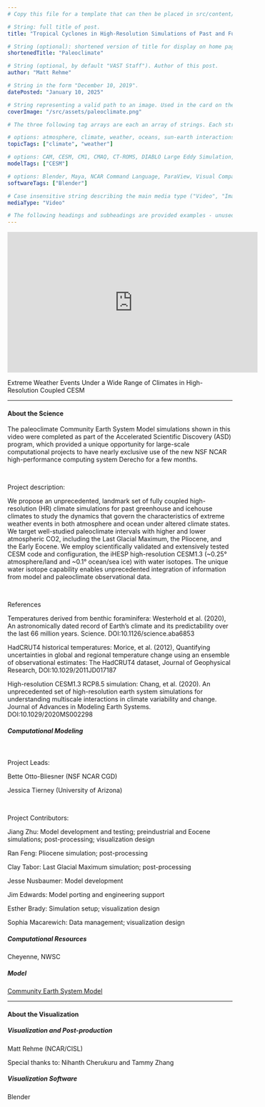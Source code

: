 ```yaml
---
# Copy this file for a template that can then be placed in src/content/visualizations. The name of this file will be used as the URL for the post.

# String: full title of post.
title: "Tropical Cyclones in High-Resolution Simulations of Past and Future Climates"

# String (optional): shortened version of title for display on home page in card.
shortenedTitle: "Paleoclimate"

# String (optional, by default "VAST Staff"). Author of this post.
author: "Matt Rehme"

# String in the form "December 10, 2019".
datePosted: "January 10, 2025" 

# String representing a valid path to an image. Used in the card on the main page. Likely to be in the form "/src/assets/..." for images located in src/assets.
coverImage: "/src/assets/paleoclimate.png"

# The three following tag arrays are each an array of strings. Each string (case insensitive) represents a filter from the front page. Tags that do not correspond to a current filter will be ignored for filtering.

# options: atmosphere, climate, weather, oceans, sun-earth interactions, fire dynamics, solid earth, recent publications, experimental technologies
topicTags: ["climate", "weather"]

# options: CAM, CESM, CM1, CMAQ, CT-ROMS, DIABLO Large Eddy Simulation, HRRR, HWRF, MPAS, SIMA, WACCM, WRF
modelTags: ["CESM"]

# options: Blender, Maya, NCAR Command Language, ParaView, Visual Comparator, VAPOR
softwareTags: ["Blender"]

# Case insensitive string describing the main media type ("Video", "Image", "App", etc). This is displayed in the post heading as a small tag above the title.
mediaType: "Video"

# The following headings and subheadings are provided examples - unused ones can be deleted. All Markdown content below will be rendered in the frontend.
---
```


<iframe width="560" height="315" src="https://www.youtube.com/embed/I7lfdKOIIaY?si=DphCwOI2GyyfVCbA" title="YouTube video player" frameborder="0" allow="accelerometer; autoplay; clipboard-write; encrypted-media; gyroscope; picture-in-picture; web-share" referrerpolicy="strict-origin-when-cross-origin" allowfullscreen></iframe>

Extreme Weather Events Under a Wide Range of Climates in High-Resolution Coupled CESM
___

#### About the Science

The paleoclimate Community Earth System Model simulations shown in this video were completed as part of the Accelerated Scientific Discovery (ASD) program, which provided a unique opportunity for large-scale computational projects to have nearly exclusive use of the new NSF NCAR high-performance computing system Derecho for a few months.

<br>

Project description:

We propose an unprecedented, landmark set of fully coupled high-resolution (HR) climate simulations for past greenhouse and icehouse climates to study the dynamics that govern the characteristics of extreme weather events in both atmosphere and ocean under altered climate states. We target well-studied paleoclimate intervals with higher and lower atmospheric CO2, including the Last Glacial Maximum, the Pliocene, and the Early Eocene. We employ scientifically validated and extensively tested CESM code and configuration, the iHESP high-resolution CESM1.3 (~0.25° atmosphere/land and ~0.1° ocean/sea ice) with water isotopes. The unique water isotope capability enables unprecedented integration of information from model and paleoclimate observational data.

<br>

References

Temperatures derived from benthic foraminifera:
Westerhold et al. (2020), An astronomically dated record of Earth’s climate and its predictability over the last 66 million years. Science. DOI:10.1126/science.aba6853

HadCRUT4 historical temperatures:
Morice, et al. (2012), Quantifying uncertainties in global and regional temperature change using an ensemble of observational estimates: The HadCRUT4 dataset, Journal of Geophysical Research, DOI:10.1029/2011JD017187

High-resolution CESM1.3 RCP8.5 simulation:
Chang, et al. (2020). An unprecedented set of high-resolution earth system simulations for understanding multiscale interactions in climate variability and change. Journal of Advances in Modeling Earth Systems. DOI:10.1029/2020MS002298



##### Computational Modeling

<br>

Project Leads:

Bette Otto-Bliesner (NSF NCAR CGD)

Jessica Tierney (University of Arizona)


<br>

Project Contributors:

Jiang Zhu: Model development and testing; preindustrial and Eocene simulations; post-processing; visualization design

Ran Feng: Pliocene simulation; post-processing

Clay Tabor: Last Glacial Maximum simulation; post-processing

Jesse Nusbaumer: Model development

Jim Edwards: Model porting and engineering support

Esther Brady: Simulation setup; visualization design

Sophia Macarewich: Data management; visualization design




##### Computational Resources

Cheyenne, NWSC


##### Model

[Community Earth System Model](https://github.com/ESCOMP/CESM)

___

#### About the Visualization

##### Visualization and Post-production

Matt Rehme (NCAR/CISL)

Special thanks to: Nihanth Cherukuru and Tammy Zhang

##### Visualization Software

Blender
